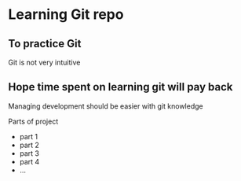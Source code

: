 # Learning Git repo

## To practice Git
Git is not very intuitive

## Hope time spent on learning git will pay back
Managing development should be easier with git knowledge

Parts of project
- part 1
- part 2
- part 3
- part 4
- ...

